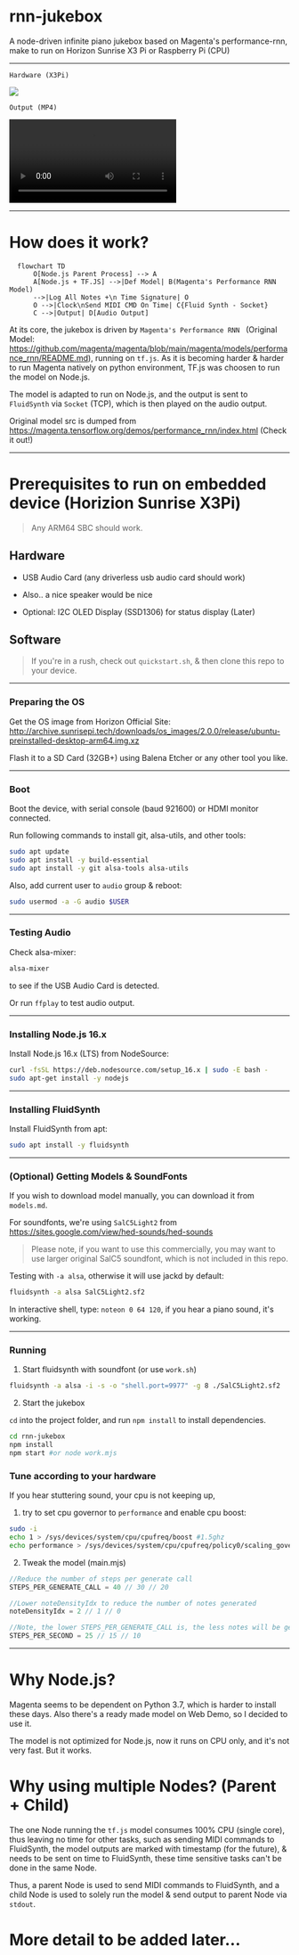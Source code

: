 # rnn-jukebox
A node-driven infinite piano jukebox based on Magenta's performance-rnn, make to run on Horizon Sunrise X3 Pi or Raspberry Pi (CPU)


---

`Hardware (X3Pi)`

![](./imgs/photo.jpg)

`Output (MP4)`

<video src="https://raw.githubusercontent.com/luan007/rnn-jukebox/main/imgs/output.mp4" controls style="max-width: 400px;"></video>


----

# How does it work?

```mermaid
  flowchart TD
      O[Node.js Parent Process] --> A
      A[Node.js + TF.JS] -->|Def Model| B(Magenta's Performance RNN Model)
      -->|Log All Notes +\n Time Signature| O
      O -->|Clock\nSend MIDI CMD On Time| C{Fluid Synth - Socket}
      C -->|Output| D[Audio Output]
```

At its core, the jukebox is driven by `Magenta's Performance RNN ` (Original Model: https://github.com/magenta/magenta/blob/main/magenta/models/performance_rnn/README.md),
running on `tf.js`. As it is becoming harder & harder to run Magenta natively on python environment, TF.js was choosen to run the model on Node.js.

The model is adapted to run on Node.js, and the output is sent to `FluidSynth` via `Socket` (TCP), which is then played on the audio output.

Original model src is dumped from https://magenta.tensorflow.org/demos/performance_rnn/index.html (Check it out!)


---- 

# Prerequisites to run on embedded device (Horizion Sunrise X3Pi)

> Any ARM64 SBC should work.

## Hardware
- USB Audio Card (any driverless usb audio card should work)
- Also.. a nice speaker would be nice

- Optional: I2C OLED Display (SSD1306) for status display (Later)

## Software

> If you're in a rush, check out `quickstart.sh`, & then clone this repo to your device.

---
### Preparing the OS
Get the OS image from Horizon Official Site: 
http://archive.sunrisepi.tech/downloads/os_images/2.0.0/release/ubuntu-preinstalled-desktop-arm64.img.xz

Flash it to a SD Card (32GB+) using Balena Etcher or any other tool you like.


---
### Boot
Boot the device, with serial console (baud 921600) or HDMI monitor connected.

Run following commands to install git, alsa-utils, and other tools:

``` bash
sudo apt update
sudo apt install -y build-essential
sudo apt install -y git alsa-tools alsa-utils
```

Also, add current user to `audio` group & reboot:

``` bash
sudo usermod -a -G audio $USER
```

---
### Testing Audio

Check alsa-mixer:
``` bash
alsa-mixer
```
to see if the USB Audio Card is detected.

Or run `ffplay` to test audio output.

---
### Installing Node.js 16.x

Install Node.js 16.x (LTS) from NodeSource:

``` bash
curl -fsSL https://deb.nodesource.com/setup_16.x | sudo -E bash -
sudo apt-get install -y nodejs
```

---
### Installing FluidSynth

Install FluidSynth from apt:

``` bash
sudo apt install -y fluidsynth
```

---
### (Optional) Getting Models & SoundFonts

If you wish to download model manually, you can download it from `models.md`.

For soundfonts, we're using `SalC5Light2` from https://sites.google.com/view/hed-sounds/hed-sounds 
> Please note, if you want to use this commercially, you may want to use larger original SalC5 soundfont, which is not included in this repo.


Testing with `-a alsa`, otherwise it will use jackd by default:

``` bash
fluidsynth -a alsa SalC5Light2.sf2
```

In interactive shell, type:
`noteon 0 64 120`, if you hear a piano sound, it's working.

---


### Running


1. Start fluidsynth with soundfont (or use `work.sh`)

``` bash
fluidsynth -a alsa -i -s -o "shell.port=9977" -g 8 ./SalC5Light2.sf2
```

2. Start the jukebox

`cd` into the project folder, and run `npm install` to install dependencies.

``` bash
cd rnn-jukebox
npm install
npm start #or node work.mjs
```

### Tune according to your hardware

If you hear stuttering sound, your cpu is not keeping up, 

1. try to set cpu governor to `performance` and enable cpu boost:
``` bash
sudo -i
echo 1 > /sys/devices/system/cpu/cpufreq/boost #1.5ghz
echo performance > /sys/devices/system/cpu/cpufreq/policy0/scaling_governor
```

2. Tweak the model (main.mjs)
``` javascript
//Reduce the number of steps per generate call
STEPS_PER_GENERATE_CALL = 40 // 30 // 20

//Lower noteDensityIdx to reduce the number of notes generated
noteDensityIdx = 2 // 1 // 0

//Note, the lower STEPS_PER_GENERATE_CALL is, the less notes will be generated, thus you may also want to slow down the clock, or there'll be a lot of silence.
STEPS_PER_SECOND = 25 // 15 // 10
```



---
# Why Node.js?

Magenta seems to be dependent on Python 3.7, which is harder to install these days. Also there's a ready made model on Web Demo, so I decided to use it.

The model is not optimized for Node.js, now it runs on CPU only, and it's not very fast. But it works.

# Why using multiple Nodes? (Parent + Child)

The one Node running the `tf.js` model consumes 100% CPU (single core), thus leaving no time for other tasks, such as sending MIDI commands to FluidSynth, the model outputs are marked with timestamp (for the future), & needs to be sent on time to FluidSynth, these time sensitive tasks can't be done in the same Node.

Thus, a parent Node is used to send MIDI commands to FluidSynth, and a child Node is used to solely run the model & send output to parent Node via `stdout`.


# More detail to be added later...